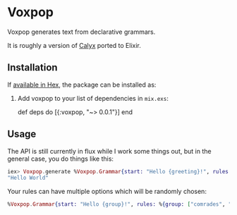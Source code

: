 # Voxpop

Voxpop generates text from declarative grammars.

It is roughly a version of [Calyx](https://github.com/maetl/calyx) ported to Elixir.

## Installation

If [available in Hex](https://hex.pm/docs/publish), the package can be installed as:

  1. Add voxpop to your list of dependencies in `mix.exs`:

        def deps do
          [{:voxpop, "~> 0.0.1"}]
        end

## Usage

The API is still currently in flux while I work some things out, but in the general
case, you do things like this:

```elixir
iex> Voxpop.generate %Voxpop.Grammar{start: "Hello {greeting}!", rules: %{greeting: "world"}}
"Hello World"
```

Your rules can have multiple options which will be randomly chosen:

```elixir
%Voxpop.Grammar{start: "Hello {group}!", rules: %{group: ["comrades", "folks", "friends"]}}
```
